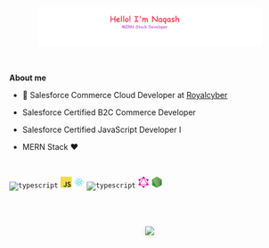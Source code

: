 <p align="center"><a href="https://github.com/shahidnaqash"><img width="80%" alt="Hello, I'm Anurag. I do open source!" src="./assets/gh-readme-header.png" /></a></p>

<br />

**About me**

- 💼 Salesforce Commerce Cloud Developer at [Royalcyber](http://royalcyber.com/)

- Salesforce Certified B2C Commerce Developer

- Salesforce Certified JavaScript Developer I

- MERN Stack ❤️


<br />

<code><img height="20" alt="typescript" src="https://p7.hiclipart.com/preview/632/675/720/salesforce-com-cloud-computing-salesforce-marketing-cloud-customer-relationship-management-business-cloud-computing.jpg"></code>
<code><img height="20" alt="javascript" src="https://raw.githubusercontent.com/github/explore/80688e429a7d4ef2fca1e82350fe8e3517d3494d/topics/javascript/javascript.png"></code>
<code><img height="20" alt="react" src="https://raw.githubusercontent.com/github/explore/80688e429a7d4ef2fca1e82350fe8e3517d3494d/topics/react/react.png"></code>
<code><img height="20" alt="typescript" src="https://firebounty.com/image/483-rust-lang-the-rust-programming-language"></code>
<code><img height="20" alt="graphql" src="https://raw.githubusercontent.com/github/explore/5c058a388828bb5fde0bcafd4bc867b5bb3f26f3/topics/graphql/graphql.png"></code>
<code><img height="20" alt="nodejs" src="https://raw.githubusercontent.com/github/explore/80688e429a7d4ef2fca1e82350fe8e3517d3494d/topics/nodejs/nodejs.png"></code>    

<br />

<br />

<p  align="center" >
 <a style="box-shadow: 0px 4px 8px rgba(0, 0, 0, 0.1);" href="https://github.com/anuraghazra/github-readme-stats"><img align="center" src="https://github-readme-stats.vercel.app/api/top-langs/?username=shahidnaqash&layout=compact&theme=buefy&hide_border=true" /></a> 
</p>

